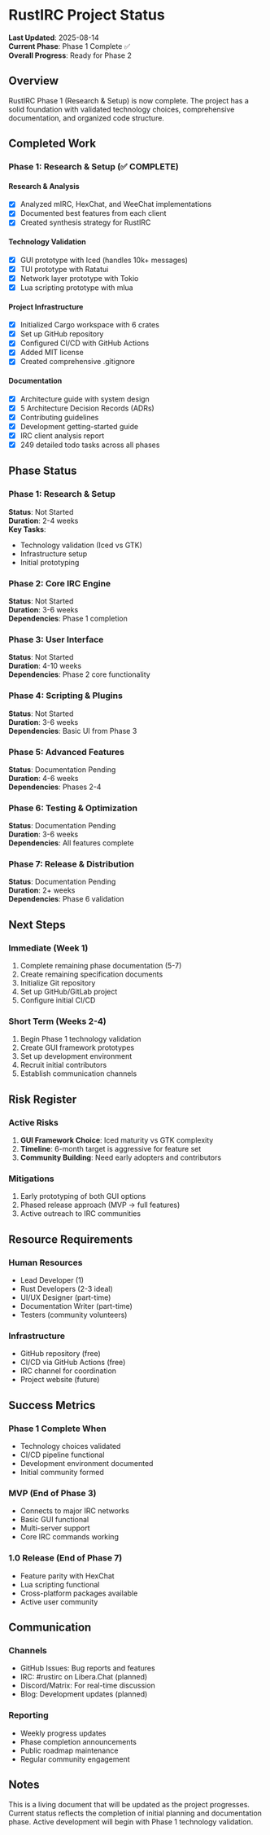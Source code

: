# RustIRC Project Status

**Last Updated**: 2025-08-14  
**Current Phase**: Phase 1 Complete ✅  
**Overall Progress**: Ready for Phase 2

## Overview

RustIRC Phase 1 (Research & Setup) is now complete. The project has a solid foundation with validated technology choices, comprehensive documentation, and organized code structure.

## Completed Work

### Phase 1: Research & Setup (✅ COMPLETE)

#### Research & Analysis
- [x] Analyzed mIRC, HexChat, and WeeChat implementations
- [x] Documented best features from each client
- [x] Created synthesis strategy for RustIRC

#### Technology Validation
- [x] GUI prototype with Iced (handles 10k+ messages)
- [x] TUI prototype with Ratatui
- [x] Network layer prototype with Tokio
- [x] Lua scripting prototype with mlua

#### Project Infrastructure
- [x] Initialized Cargo workspace with 6 crates
- [x] Set up GitHub repository
- [x] Configured CI/CD with GitHub Actions
- [x] Added MIT license
- [x] Created comprehensive .gitignore

#### Documentation
- [x] Architecture guide with system design
- [x] 5 Architecture Decision Records (ADRs)
- [x] Contributing guidelines
- [x] Development getting-started guide
- [x] IRC client analysis report
- [x] 249 detailed todo tasks across all phases

## Phase Status

### Phase 1: Research & Setup
**Status**: Not Started  
**Duration**: 2-4 weeks  
**Key Tasks**:
- Technology validation (Iced vs GTK)
- Infrastructure setup
- Initial prototyping

### Phase 2: Core IRC Engine  
**Status**: Not Started  
**Duration**: 3-6 weeks  
**Dependencies**: Phase 1 completion

### Phase 3: User Interface
**Status**: Not Started  
**Duration**: 4-10 weeks  
**Dependencies**: Phase 2 core functionality

### Phase 4: Scripting & Plugins
**Status**: Not Started  
**Duration**: 3-6 weeks  
**Dependencies**: Basic UI from Phase 3

### Phase 5: Advanced Features
**Status**: Documentation Pending  
**Duration**: 4-6 weeks  
**Dependencies**: Phases 2-4

### Phase 6: Testing & Optimization
**Status**: Documentation Pending  
**Duration**: 3-6 weeks  
**Dependencies**: All features complete

### Phase 7: Release & Distribution
**Status**: Documentation Pending  
**Duration**: 2+ weeks  
**Dependencies**: Phase 6 validation

## Next Steps

### Immediate (Week 1)
1. Complete remaining phase documentation (5-7)
2. Create remaining specification documents
3. Initialize Git repository
4. Set up GitHub/GitLab project
5. Configure initial CI/CD

### Short Term (Weeks 2-4)
1. Begin Phase 1 technology validation
2. Create GUI framework prototypes
3. Set up development environment
4. Recruit initial contributors
5. Establish communication channels

## Risk Register

### Active Risks
1. **GUI Framework Choice**: Iced maturity vs GTK complexity
2. **Timeline**: 6-month target is aggressive for feature set
3. **Community Building**: Need early adopters and contributors

### Mitigations
1. Early prototyping of both GUI options
2. Phased release approach (MVP → full features)
3. Active outreach to IRC communities

## Resource Requirements

### Human Resources
- Lead Developer (1)
- Rust Developers (2-3 ideal)
- UI/UX Designer (part-time)
- Documentation Writer (part-time)
- Testers (community volunteers)

### Infrastructure
- GitHub repository (free)
- CI/CD via GitHub Actions (free)
- IRC channel for coordination
- Project website (future)

## Success Metrics

### Phase 1 Complete When
- Technology choices validated
- CI/CD pipeline functional
- Development environment documented
- Initial community formed

### MVP (End of Phase 3)
- Connects to major IRC networks
- Basic GUI functional
- Multi-server support
- Core IRC commands working

### 1.0 Release (End of Phase 7)
- Feature parity with HexChat
- Lua scripting functional
- Cross-platform packages available
- Active user community

## Communication

### Channels
- GitHub Issues: Bug reports and features
- IRC: #rustirc on Libera.Chat (planned)
- Discord/Matrix: For real-time discussion
- Blog: Development updates (planned)

### Reporting
- Weekly progress updates
- Phase completion announcements
- Public roadmap maintenance
- Regular community engagement

## Notes

This is a living document that will be updated as the project progresses. Current status reflects the completion of initial planning and documentation phase. Active development will begin with Phase 1 technology validation.